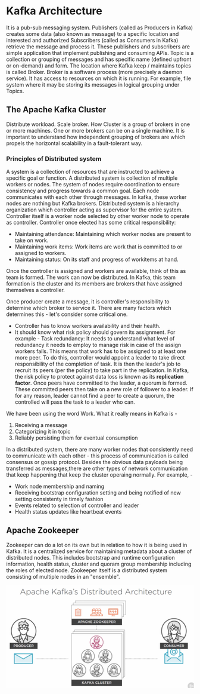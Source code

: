 # Kafka Architecture

It is a pub-sub messaging system. Publishers (called as Producers in Kafka) creates some data (also known as message) to a specific location and interested and authorized Subscribers (called as Consumers in Kafka) retrieve the message and process it. 
These publishers and subscribers are simple application that implement publishing and consuming APIs. 
Topic is a collection or grouping of messages and has specific name (defined upfront or on-demand) and form. The location where Kafka keep / maintains topics is called Broker. 
Broker is a software process (more precisely a daemon service). It has access to resources on which it is running. For example, file system where it may be storing its messages in logical grouping under Topics.

## The Apache Kafka Cluster
Distribute workload. Scale broker. How
Cluster is a group of brokers in one or more machines. One or more brokers can be on a single machine. It is important to understand how independent grouping of brokers are which propels the horizontal scalability in a fault-tolerant way.

### Principles of Distributed system
A system is a collection of resources that are instructed to achieve a specific goal or function. A distributed system is collection of multiple workers or nodes. The system of nodes require coordination to ensure consistency and progress towards a common goal. Each node communicates with each other through messages. In kafka, these worker nodes are nothing but Kafka brokers. Distributed system is a hierarchy organization which controller acting as supervisor for the entire system. Controller itself is a worker node selected by other worker node to operate as controller. Controller once elected has some critical responsibility:
* Maintaining attendance: Maintaining which worker nodes are present to take on work.
* Maintaining work items: Work items are work that is committed to or assigned to workers.
* Maintaining status: On its staff and progress of workitems at hand.

Once the controller is assigned and workers are available, think of this as team is formed. The work can now be distributed. In Kafka, this team formation is the cluster and its members are brokers that have assigned themselves a controller.

Once producer create a message, it is controller's responsibility to determine which broker to service it. There are many factors which determines this - let's consider some critical one.
* Controller has to know workers availability and their health. 
* It should know what risk policy should govern its assignment. For example - Task redundancy: It needs to understand what level of redundancy it needs to employ to manage risk in case of the assign workers fails. This means that work has to be assigned to at least one more peer. To do this, controller would appoint a leader to take direct responsibility of the completion of task. It is then the leader's job to recruit its peers (per the policy) to take part in the replication. In Kafka, the risk policy to protect against data loss is known as its **replication factor**. Once peers have committed to the leader, a quorum is formed. These committed peers then take on a new role of follower to a leader. If for any reason, leader cannot find a peer to create a quorum, the controlled will pass the task to a leader who can.

We have been using the word Work. What it really means in Kafka is -
1. Receiving a message
2. Categorizing it in topic
3. Reliably persisting them for eventual consumption

In a distributed system, there are many worker nodes that consistently need to communicate with each other - this process of communication is called consensus or gossip protocol. Besides the obvious data payloads being transferred as messages,there are other types of network communication that keep happening that keep the cluster operaing normally. For example, -
* Work node membership and naming
* Receiving bootstrap configuration setting and being notified of new setting consistenty in timely fashion
* Events related to selection of controller and leader
* Health status updates like heartbeat events

## Apache Zookeeper
Zookeeper can do a lot on its own but in relation to how it is being used in Kafka.
It is a centralized service for maintaining metadata about a cluster of distributed nodes. This includes bootstrap and runtime configuration information, health status, cluster and quoram group membership including the roles of elected node. Zookeeper itself is a distributed system consisting of multiple nodes in an "ensemble".

![Apache Distributed Architecture](images/Apache_Distributed_Architecture.png)



